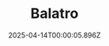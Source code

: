 ---
title: "Balatro"
id: 2379780
date: 2025-04-14T00:00:05.896Z
link: games/steam/recent/balatro
image: http://media.steampowered.com/steamcommunity/public/images/apps/2379780/b6018068070ab0e23561694c11f7950dd6f4c752.jpg
playtime_2weeks: 115
playtime_forever: 8001
playtime_windows_forever: 0
playtime_mac_forever: 192
playtime_linux_forever: 7809
playtime_deck_forever: 7809
---